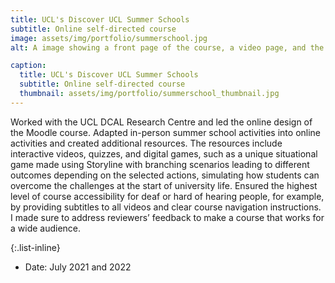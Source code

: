 ```yaml
---
title: UCL's Discover UCL Summer Schools
subtitle: Online self-directed course
image: assets/img/portfolio/summerschool.jpg
alt: A image showing a front page of the course, a video page, and the page with a scenario game.

caption:
  title: UCL's Discover UCL Summer Schools
  subtitle: Online self-directed course
  thumbnail: assets/img/portfolio/summerschool_thumbnail.jpg
---
```

Worked with the UCL DCAL Research Centre and led the online design of the Moodle course. Adapted in-person summer school activities into online activities and created additional resources. The resources include interactive videos, quizzes, and digital games, such as a unique situational game made using Storyline with branching scenarios leading to different outcomes depending on the selected actions, simulating how students can overcome the challenges at the start of university life. Ensured the highest level of course accessibility for deaf or hard of hearing people, for example, by providing subtitles to all videos and clear course navigation instructions. I made sure to address reviewers’ feedback to make a course that works for a wide audience.

{:.list-inline}
- Date: July 2021 and 2022

